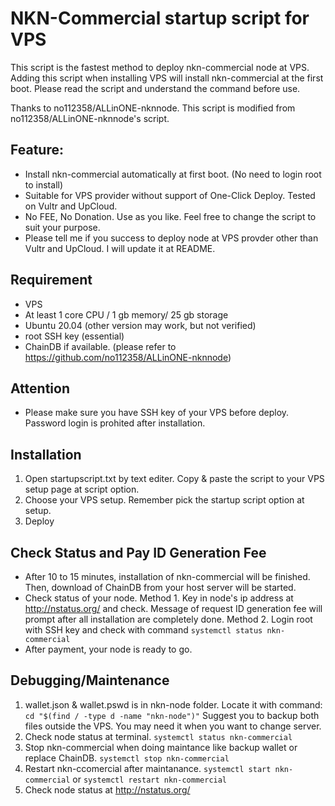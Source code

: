 # NKN-Commercial startup script for VPS

This script is the fastest method to deploy nkn-commercial node at VPS. 
Adding this script when installing VPS will install nkn-commercial at the first boot.
Please read the script and understand the command before use.

Thanks to no112358/ALLinONE-nknnode. This script is modified from no112358/ALLinONE-nknnode's script.

## Feature:
- Install nkn-commercial automatically at first boot. (No need to login root to install)
- Suitable for VPS provider without support of One-Click Deploy. Tested on Vultr and UpCloud.
- No FEE, No Donation. Use as you like. Feel free to change the script to suit your purpose. 
- Please tell me if you success to deploy node at VPS provder other than Vultr and UpCloud. I will update it at README.
 
## Requirement
- VPS
- At least 1 core CPU / 1 gb memory/ 25 gb storage
- Ubuntu 20.04 (other version may work, but not verified)
- root SSH key (essential)
- ChainDB if available. (please refer to https://github.com/no112358/ALLinONE-nknnode)

## Attention
- Please make sure you have SSH key of your VPS before deploy. Password login is prohited after installation.

## Installation
1. Open startupscript.txt by text editer. Copy & paste the script to your VPS setup page at script option.
2. Choose your VPS setup. Remember pick the startup script option at setup.
3. Deploy

## Check Status and Pay ID Generation Fee
- After 10 to 15 minutes, installation of nkn-commercial will be finished. Then, download of ChainDB from your host server will be started. 
- Check status of your node.
  Method 1. Key in node's ip address at http://nstatus.org/ and check. Message of request ID generation fee will prompt after all installation are completely done. 
  Method 2. Login root with SSH key and check with command `systemctl status nkn-commercial`
- After payment,  your node is ready to go.

## Debugging/Maintenance
1. wallet.json & wallet.pswd is in nkn-node folder. Locate it with command: `cd "$(find / -type d -name "nkn-node")"`
   Suggest you to backup both files outside the VPS. You may need it when you want to change server.
2. Check node status at terminal. `systemctl status nkn-commercial`
3. Stop nkn-commercial when doing maintance like backup wallet or replace ChainDB. `systemctl stop nkn-commercial`
4. Restart nkn-ccomercial after maintanance. `systemctl start nkn-commercial` or `systemctl restart nkn-commercial`
5. Check node status at http://nstatus.org/
